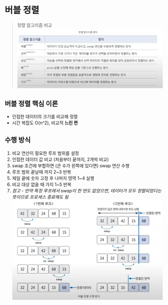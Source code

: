 # 버블 정렬

> 정렬 알고리즘 비교
![img.png](img/06_sort_table.png)

## 버블 정렬 핵심 이론
- 인접한 데이터의 크기를 비교해 정렬
- 시간 복잡도 O(n^2), 비교적 **느린 편**

## 수행 방식
1. 비교 연산이 필요한 루프 범위를 설정
2. 인접한 데이터 값 비교 (처음부터 끝까지, 2개씩 비교)
3. swap 조건에 부합하면 (큰 수가 왼쪽에 있다면) swap 연산 수행
4. 루프 범위 끝날때 까지 2~3 반복
5. 제일 끝에 숫자 고정 후 나머지 영역 1~4 실행
6. 비교 대상 없을 때 가지 1~5 반복
7. *참고 - 만약 특정 루프에서 swap이 한 번도 없었으면, 데이터가 모두 정렬되었다는 뜻이므로 프로세스 종료해도 됨*
![img.png](img/06_bubble.png)